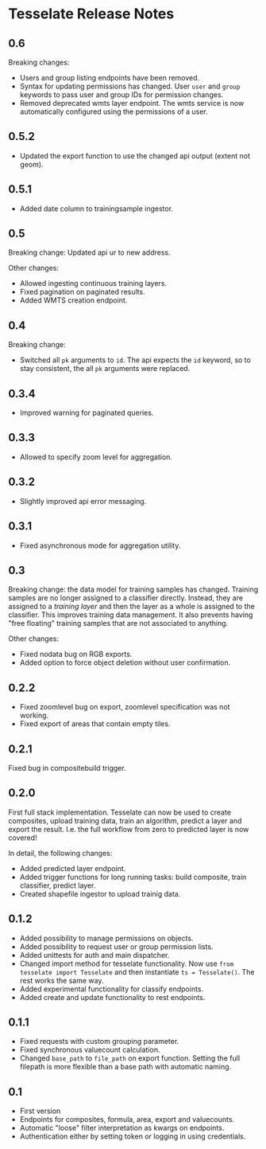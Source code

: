 Tesselate Release Notes
=======================

0.6
---
Breaking changes:
- Users and group listing endpoints have been removed.
- Syntax for updating permissions has changed. User `user` and `group` keywords
  to pass user and group IDs for permission changes.
- Removed deprecated wmts layer endpoint. The wmts service is now automatically
  configured using the permissions of a user.

0.5.2
-----
- Updated the export function to use the changed api output (extent not geom).

0.5.1
-----
- Added date column to trainingsample ingestor.

0.5
---
Breaking change: Updated api ur to new address.

Other changes:
- Allowed ingesting continuous training layers.
- Fixed pagination on paginated results.
- Added WMTS creation endpoint.

0.4
---
Breaking change:
- Switched all `pk` arguments to `id`. The api expects the `id` keyword, so
  to stay consistent, the all `pk` arguments were replaced.

0.3.4
-----
- Improved warning for paginated queries.

0.3.3
-----
- Allowed to specify zoom level for aggregation.

0.3.2
-----
- Slightly improved api error messaging.

0.3.1
-----
- Fixed asynchronous mode for aggregation utility.

0.3
---
Breaking change: the data model for training samples has changed. Training
samples are no longer assigned to a classifier directly. Instead, they are
assigned to a *training layer* and then the layer as a whole is assigned to the
classifier. This improves training data management. It also prevents having
"free floating" training samples that are not associated to anything.

Other changes:

- Fixed nodata bug on RGB exports.
- Added option to force object deletion without user confirmation.

0.2.2
-----
- Fixed zoomlevel bug on export, zoomlevel specification was not working.
- Fixed export of areas that contain empty tiles.

0.2.1
-----
Fixed bug in compositebuild trigger.

0.2.0
-----
First full stack implementation. Tesselate can now be used to create composites,
upload training data, train an algorithm, predict a layer and export the result.
I.e. the full workflow from zero to predicted layer is now covered!

In detail, the following changes:
- Added predicted layer endpoint.
- Added trigger functions for long running tasks: build composite, train
  classifier, predict layer.
- Created shapefile ingestor to upload trainig data.

0.1.2
-----
- Added possibility to manage permissions on objects.
- Added possibility to request user or group permission lists.
- Added unittests for auth and main dispatcher.
- Changed import method for tesselate functionality. Now use ``from tesselate import Tesselate``
  and then instantiate ``ts = Tesselate()``. The rest works the same way.
- Added experimental functionality for classify endpoints.
- Added create and update functionality to rest endpoints.

0.1.1
-----
- Fixed requests with custom grouping parameter.
- Fixed synchronous valuecount calculation.
- Changed ``base_path`` to ``file_path`` on export function. Setting the full
  filepath is more flexible than a base path with automatic naming.

0.1
---
- First version
- Endpoints for composites, formula, area, export and valuecounts.
- Automatic "loose" filter interpretation as kwargs on endpoints.
- Authentication either by setting token or logging in using credentials.
